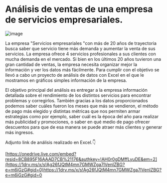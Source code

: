 # Análisis de ventas de una empresa de servicios empresariales.
![image](https://github.com/diegoanalyst/Proyecto-Excel/assets/142178781/f7470d08-9d82-4961-8cb1-388589dafbc3)

La empresa "Servicios empresariales "con más de 20 años de trayectoria busca saber que servicio tiene más demanda y aumentar la venta de sus servicios. La empresa ofrece 4 servicios profesionales a sus clientes con mucha demanda en el mercado. Si bien en los últimos 20 años tuvieron una gran cantidad de ventas, la empresa necesita organizar mejor la información y ver los datos más fácilmente. Para cumplir con el objetivo se llevó a cabo un proyecto de análisis de datos con Excel en el que le mostramos en gráficos simples información de la empresa.

El objetivo principal del análisis es entregar a la empresa información detallada sobre el rendimiento de los distintos servicios para encontrar problemas y corregirlos. También gracias a los datos proporcionados podemos saber cuáles fueron los meses que más se vendieron, el método de pago más elegido y distintas métricas que nos permiten armar estrategias como por ejemplo, saber cuál es la época del año para realizar más publicidad y promociones, o saber en qué medio de pago ofrecer descuentos para que de esa manera se puede atraer más clientes y generar más ingresos.

Adjunto link de análisis realizado en Excel.👇

[https://onedrive.live.com/embed?resid=8CB895F16AAAD7CB%21176&authkey=!AH0r0gDMffLyuDE&em=2](https://1drv.ms/x/s!Ag26fJQtM4mn7GMWZga7lVenIZBG?e=m6iGzG#gid=0)https://1drv.ms/x/s!Ag26fJQtM4mn7GMWZga7lVenIZBG?e=m6iGzG#gid=0






